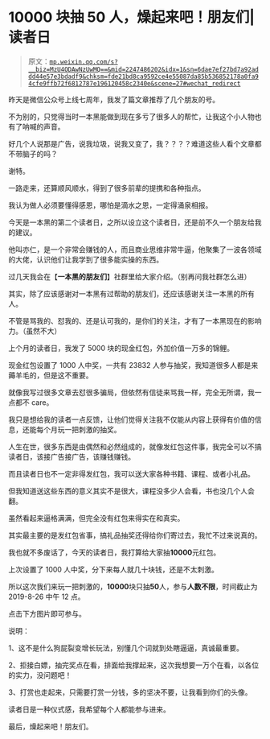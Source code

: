 # 10000 块抽 50 人，燥起来吧！朋友们|读者日

> 原文：[`mp.weixin.qq.com/s?__biz=MzU4ODAwNzUwMQ==&mid=2247486202&idx=1&sn=6dae7ef27bd7a92addd44e57e3bdadf9&chksm=fde21bd8ca9592ce4e55087da85b536852178a0fa94cfe9ffb72f6812787e196120458c2340e&scene=27#wechat_redirect`](http://mp.weixin.qq.com/s?__biz=MzU4ODAwNzUwMQ==&mid=2247486202&idx=1&sn=6dae7ef27bd7a92addd44e57e3bdadf9&chksm=fde21bd8ca9592ce4e55087da85b536852178a0fa94cfe9ffb72f6812787e196120458c2340e&scene=27#wechat_redirect)

 昨天是微信公众号上线七周年，我发了篇文章推荐了几个朋友的号。

不为别的，只觉得当时一本黑能做到现在多亏了很多人的帮忙，让我这个小人物也有了呐喊的声音。

好几个人说那是广告，说我垃圾，说我又变了，我？？？？难道这些人看个文章都不带脑子的吗？

谢特。

一路走来，还算顺风顺水，得到了很多前辈的提携和各种指点。

我认为做人必须要懂得感恩，哪怕是滴水之恩，一定得涌泉相报。

今天是一本黑的第二个读者日，之所以设立这个读者日，还是前不久一个朋友给我的建议。

他叫亦仁，是一个非常会赚钱的人，而且商业思维非常牛逼，他聚集了一波各领域的大佬，认识他们让我学到了很多能实操的东西。

过几天我会在【**一本黑的朋友们**】社群里给大家介绍。（别再问我社群怎么进）

其实，除了应该感谢对一本黑有过帮助的朋友们，还应该感谢关注一本黑的所有人。

不管是骂我的、怼我的、还是认可我的，是你们的关注，才有了一本黑现在的影响力。（虽然不大）

上个月的读者日，我发了 5000 块的现金红包，外加价值一万多的锦鲤。

现金红包设置了 1000 人中奖，一共有 23832 人参与抽奖，我知道很多人都是来薅羊毛的，但是这不重要。

就像我写过很多文章去怼很多骗局，但依然有信徒来骂我一样，完全无所谓，我一点都不 care。

我只是想给我的读者一点反馈，让他们觉得关注我不仅能从内容上获得有价值的信息，还能每个月玩一把刺激的抽奖。

人生在世，很多东西是由偶然和必然组成的，就像发红包这件事，我完全可以不搞读者日，该接广告接广告，该赚钱赚钱。

而且读者日也不一定非得发红包，我可以送大家各种书籍、课程、或者小礼品。

但我知道送这些东西的意义其实不是很大，课程没多少人会看，书也没几个人会翻。

虽然看起来逼格满满，但完全没有红包来得实在和真实。

其实最主要的是发红包省事，搞礼品抽奖还得给你们寄过去，我忙不过来说真的。

我也就不多废话了，今天的读者日，我打算给大家抽**10000**元红包。

上次设置了 1000 人中奖，分下来每人就几十块钱，还是不太刺激。

所以这次我们来玩一把刺激的，**10000**块只抽**50**人，参与**人数不限**，时间截止为 2019-8-26 中午 12 点。

点击下方图片即可参与。

<mp-miniprogram class="miniprogram_element" data-miniprogram-appid="wx558e4cb3c26e6076" data-miniprogram-path="pages/lottery/detail?hashid=og479vc2r8ghd4mvn&amp;token=pU2WRMuV" data-miniprogram-nickname="点赞抽奖" data-miniprogram-avatar="http://mmbiz.qpic.cn/mmbiz_png/MgUmK66Yog2xJAqhicHUHalsqNicIiaLO1iaSYibuYaeKOgRwKiafib7OhdX7nFnialrx2EWjURibfcjHGo9TlYDbCmIicFw/640?wx_fmt=png&amp;wxfrom=200" data-miniprogram-title="燥起来！" data-miniprogram-imageurl="http://mmbiz.qpic.cn/mmbiz_jpg/sVQx2tT1ziaXdsfIMK6a4iarRuqgKj8iacERI0bukMjxBmG8uc3wbGH0RiaNcD4ac3yKYEH1KDDI4JRfOqQOSv6mZQ/0?wx_fmt=jpeg" data-miniprogram-type="card" data-miniprogram-servicetype="0"></mp-miniprogram>

说明： 

1、这不是什么狗屁裂变增长玩法，别懂几个词就到处瞎逼逼，真诚最重要。

2、拒接白嫖，抽完奖点在看，排面给我撑起来，这次我想要一万个在看，以各位的实力，没问题吧！

3、打赏也走起来，只需要打赏一分钱，多的坚决不要，让我看到你们的头像。

读者日是一种仪式感，我希望每个人都能参与进来。

最后，燥起来吧！朋友们。